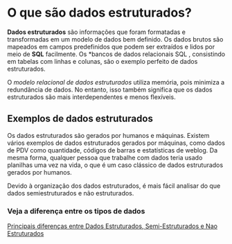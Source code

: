 # O que são dados estruturados?

**Dados estruturados** são informações que foram formatadas e transformadas em um modelo de dados bem definido. Os dados brutos são mapeados em campos predefinidos que podem ser extraídos e lidos por meio de **SQL** facilmente. Os *bancos de dados relacionais SQL
, consistindo em tabelas com linhas e colunas, são o exemplo perfeito de dados estruturados.

O *modelo relacional de dados estruturados* utiliza memória, pois minimiza a redundância de dados. No entanto, isso também significa que os dados estruturados são mais interdependentes e menos flexíveis.

## Exemplos de dados estruturados

Os dados estruturados são gerados por humanos e máquinas. Existem vários exemplos de dados estruturados gerados por máquinas, como dados de PDV como quantidade, códigos de barras e estatísticas de weblog. Da mesma forma, qualquer pessoa que trabalhe com dados teria usado planilhas uma vez na vida, o que é um caso clássico de dados estruturados gerados por humanos. 

Devido à organização dos dados estruturados, é mais fácil analisar do que dados semiestruturados e não estruturados.

### Veja a diferença entre os tipos de dados

[Principais diferenças entre Dados Estruturados, Semi-Estruturados e Nao Estruturados](DiferençaEntreDados.Md)

